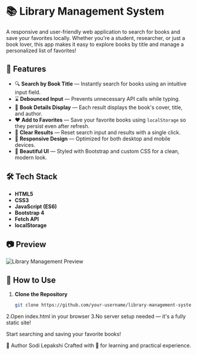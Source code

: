 # 📚 Library Management System

A responsive and user-friendly web application to search for books and save your favorites locally. Whether you're a student, researcher, or just a book lover, this app makes it easy to explore books by title and manage a personalized list of favorites!

## 🚀 Features

- 🔍 **Search by Book Title** — Instantly search for books using an intuitive input field.
- ⌛ **Debounced Input** — Prevents unnecessary API calls while typing.
- 📖 **Book Details Display** — Each result displays the book's cover, title, and author.
- ❤️ **Add to Favorites** — Save your favorite books using `localStorage` so they persist even after refresh.
- 🧼 **Clear Results** — Reset search input and results with a single click.
- 📱 **Responsive Design** — Optimized for both desktop and mobile devices.
- 🎨 **Beautiful UI** — Styled with Bootstrap and custom CSS for a clean, modern look.

## 🛠️ Tech Stack

- **HTML5**
- **CSS3**
- **JavaScript (ES6)**
- **Bootstrap 4**
- **Fetch API**
- **localStorage**

## 📷 Preview

![Library Management Preview](https://assets.ccbp.in/frontend/dynamic-webapps/library-management-bg.png)


## 🧪 How to Use

1. **Clone the Repository**
   ```bash
   git clone https://github.com/your-username/library-management-system.git
   
2.Open index.html in your browser
3.No server setup needed — it's a fully static site!

Start searching and saving your favorite books!

🙌 Author
Sodi Lepakshi
Crafted with 💙 for learning and practical experience.
